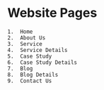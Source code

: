 # Website Pages
    1.  Home
    2.  About Us
    3.  Service
    4.  Service Details
    5.  Case Study
    6.  Case Study Details
    7.  Blog
    8.  Blog Details
    9.  Contact Us
